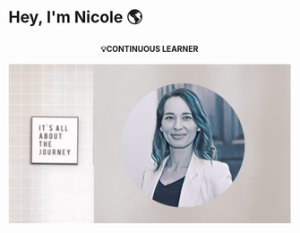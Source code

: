 # Hey, I'm Nicole :earth_americas:

#### <p align="center">:bulb:CONTINUOUS LEARNER
</p>

<img src="https://github.com/NicoleHoerner/NicoleHoerner/blob/main/Nicole%20Readme%20Titel.png" alt="Image showing Nicole Hoerner">

<!--
**NicoleHoerner/NicoleHoerner** is a ✨ _special_ ✨ repository because its `README.md` (this file) appears on your GitHub profile.

Here are some ideas to get you started:

- 🔭 I’m currently working on ...
- 🌱 I’m currently learning ...
- 👯 I’m looking to collaborate on ...
- 🤔 I’m looking for help with ...
- 💬 Ask me about ...
- 📫 How to reach me: ...
- 😄 Pronouns: ...
- ⚡ Fun fact: ...
-->
